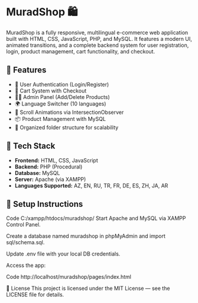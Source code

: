 # MuradShop 🛍️

MuradShop is a fully responsive, multilingual e-commerce web application built with HTML, CSS, JavaScript, PHP, and MySQL. It features a modern UI, animated transitions, and a complete backend system for user registration, login, product management, cart functionality, and checkout.

## 🌟 Features

- 🔐 User Authentication (Login/Register)
- 🛒 Cart System with Checkout
- 🧑‍💼 Admin Panel (Add/Delete Products)
- 🌍 Language Switcher (10 languages)
- 🎨 Scroll Animations via IntersectionObserver
- 📦 Product Management with MySQL
- 📁 Organized folder structure for scalability

## 🧱 Tech Stack

- **Frontend:** HTML, CSS, JavaScript
- **Backend:** PHP (Procedural)
- **Database:** MySQL
- **Server:** Apache (via XAMPP)
- **Languages Supported:** AZ, EN, RU, TR, FR, DE, ES, ZH, JA, AR

## 🚀 Setup Instructions

Code
C:/xampp/htdocs/muradshop/
Start Apache and MySQL via XAMPP Control Panel.

Create a database named muradshop in phpMyAdmin and import sql/schema.sql.

Update .env file with your local DB credentials.

Access the app:

Code
http://localhost/muradshop/pages/index.html

📃 License
This project is licensed under the MIT License — see the LICENSE file for details.
